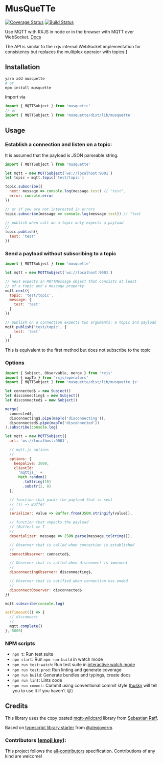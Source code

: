 # MusQueTTe

[![Coverage Status](https://coveralls.io/repos/github/martenbiehl/musquette/badge.svg?branch=master)](https://coveralls.io/github/martenbiehl/musquette?branch=master)
[![Build Status](https://travis-ci.org/martenbiehl/musquette.svg?branch=master)](https://travis-ci.org/martenbiehl/musquette)

Use MQTT with RXJS in node or in the browser with MQTT over WebSocket. [Docs](https://martenbiehl.github.io/musquette/)

The API is similar to the rxjs internal WebSocket implementation for consistency but replaces the multiplex operator with topics.]

## Installation

```bash
yarn add musquette
# or
npm install musquette
```

Import via

```javascript
import { MQTTSubject } from 'musquette'
// or
import { MQTTSubject } from 'musquette/dist/lib/musquette'
```

## Usage

### Establish a connection and listen on a topic:

It is assumed that the payload is JSON parseable string.

```javascript
import { MQTTSubject } from 'musquette'

let mqtt = new MQTTSubject(`ws://localhost:9001`)
let topic = mqtt.topic(`test/topic`)

topic.subscribe({
  next: message => console.log(message.test) // "test",
  error: console.error
})

// or if you are not interested in errors
topic.subscribe(message => console.log(message.test)) // "test

// publish when call on a topic only expects a payload
//
topic.publish({
  test: 'test'
})

```

### Send a payload without subscribing to a topic

```javascript
import { MQTTSubject } from 'musquette'

let mqtt = new MQTTSubject(`ws://localhost:9001`)

// next expects an MQTTMessage object that consists at least
// of a topic and a message property
mqtt.next({
  topic: 'test/topic',
  message: {
    test: 'test'
  }
})

// publish on a connection expects two arguments: a topic and payload
mqtt.publish('test/topic', {
    test: 'test'
  }
})

```

This is equivalent to the first method but does not subscribe to the topic

### Options

```javascript
import { Subject, Observable, merge } from 'rxjs'
import { mapTo } from 'rxjs/operators'
import { MQTTSubject } from 'musquette/dist/lib/musquette.js'

let connected$ = new Subject()
let disconnecting$ = new Subject()
let disconnected$ = new Subject()

merge(
  connected$,
  disconnecting$.pipe(mapTo('disconnecting')),
  disconnected$.pipe(mapTo('disconnected'))
).subscribe(console.log)

let mqtt = new MQTTSubject({
  url: `ws://localhost:9001`,

  // mqtt.js options
  //
  options: {
    keepalive: 3000,
    clientId:
      'mqttjs_' +
      Math.random()
        .toString(16)
        .substr(2, 8)
  },

  // function that packs the payload that is sent
  // (T) => Buffer
  //
  serializer: value => Buffer.from(JSON.stringify(value)),

  // function that unpacks the payload
  // (Buffer) => T
  //
  deserializer: message => JSON.parse(message.toString()),

  // Observer that is called when connection is established
  //
  connectObserver: connected$,

  // Observer that is called when disconnect is imminent
  //
  disconnectingObserver: disconnecting$,

  // Observer that is notified when connection has ended
  //
  disconnectObserver: disconnected$
})

mqtt.subscribe(console.log)

setTimeout(() => {
  // disconnect
  //
  mqtt.complete()
}, 5000)
```

### NPM scripts

- `npm t`: Run test suite
- `npm start`: Run `npm run build` in watch mode
- `npm run test:watch`: Run test suite in [interactive watch mode](http://facebook.github.io/jest/docs/cli.html#watch)
- `npm run test:prod`: Run linting and generate coverage
- `npm run build`: Generate bundles and typings, create docs
- `npm run lint`: Lints code
- `npm run commit`: Commit using conventional commit style ([husky](https://github.com/typicode/husky) will tell you to use it if you haven't :wink:)

## Credits

This library uses the copy pasted [mqtt-wildcard](https://github.com/hobbyquaker/mqtt-wildcard) library from [Sebastian Raff](https://github.com/hobbyquaker).

Based on [typescript library starter](https://www.google.com/search?client=safari&rls=en&q=typescript+library+starter&ie=UTF-8&oe=UTF-8) from [@alexjoverm](https://twitter.com/alexjoverm).

### Contributors ([emoji key](https://github.com/kentcdodds/all-contributors#emoji-key)):

<!-- ALL-CONTRIBUTORS-LIST:START - Do not remove or modify this section -->
<!-- prettier-ignore -->
<!-- ALL-CONTRIBUTORS-LIST:END -->

This project follows the [all-contributors](https://github.com/kentcdodds/all-contributors) specification. Contributions of any kind are welcome!
